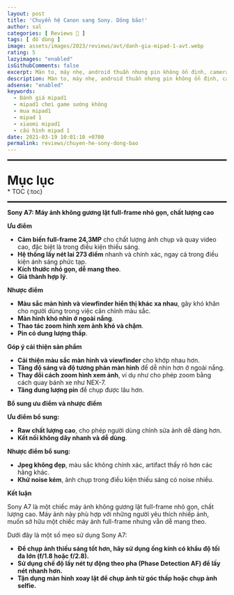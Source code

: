 ```yaml
---
layout: post
title: 'Chuyển hệ Canon sang Sony. Dông bão!'
author: sal
categories: [ Reviews 📝 ]
tags: [ đồ dùng ]
image: assets/images/2023/reviews/avt/danh-gia-mipad-1-avt.webp
rating: 5
lazyimages: "enabled"
isGithubComments: false
excerpt: Màn to, máy nhẹ, android thuần nhưng pin không ổn định, camera không đặc sắc cùng với đó là hiệu năng kém
description: Màn to, máy nhẹ, android thuần nhưng pin không ổn định, camera không đặc sắc cùng với đó là hiệu năng kém
adsense: "enabled"
keywords:
  - Đánh giá mipad1
  - mipad1 chơi game sướng không
  - mua mipad1
  - mipad 1
  - xiaomi mipad1
  - cấu hình mipad 1
date: 2021-03-19 10:01:10 +0700
permalink: reviews/chuyen-he-sony-dong-bao
---
```


<hr style="border: 1px solid #000000;">
<p style="margin-bottom: 0px; font-weight: 700;font-size: 1.75rem;">Mục lục</p>
* TOC
{:toc}

<hr style="border: 1px solid #000000;">

<p><strong>Sony A7: M&aacute;y ảnh kh&ocirc;ng gương lật full-frame nhỏ gọn, chất lượng cao</strong></p>

<p><strong>Ưu điểm</strong></p>

<ul>
	<li><strong>Cảm biến full-frame 24,3MP</strong>&nbsp;cho chất lượng ảnh chụp v&agrave; quay video cao,&nbsp;đặc biệt l&agrave; trong điều kiện thiếu s&aacute;ng.</li>
	<li><strong>Hệ thống lấy n&eacute;t lai 273 điểm</strong>&nbsp;nhanh v&agrave; ch&iacute;nh x&aacute;c,&nbsp;ngay cả trong điều kiện &aacute;nh s&aacute;ng phức tạp.</li>
	<li><strong>K&iacute;ch thước nhỏ gọn, dễ mang theo</strong>.</li>
	<li><strong>Gi&aacute; th&agrave;nh hợp l&yacute;</strong>.</li>
</ul>

<p><strong>Nhược điểm</strong></p>

<ul>
	<li><strong>M&agrave;u sắc m&agrave;n h&igrave;nh v&agrave; viewfinder hiển thị kh&aacute;c xa nhau</strong>,&nbsp;g&acirc;y kh&oacute; khăn cho người d&ugrave;ng trong việc căn chỉnh m&agrave;u sắc.</li>
	<li><strong>M&agrave;n h&igrave;nh kh&oacute; nh&igrave;n ở ngo&agrave;i nắng</strong>.</li>
	<li><strong>Thao t&aacute;c zoom h&igrave;nh xem ảnh kh&oacute; v&agrave; chậm</strong>.</li>
	<li><strong>Pin c&oacute; dung lượng thấp</strong>.</li>
</ul>

<p><strong>G&oacute;p &yacute; cải thiện sản phẩm</strong></p>

<ul>
	<li><strong>Cải thiện m&agrave;u sắc m&agrave;n h&igrave;nh v&agrave; viewfinder</strong>&nbsp;cho khớp nhau hơn.</li>
	<li><strong>Tăng độ s&aacute;ng v&agrave; độ tương phản m&agrave;n h&igrave;nh</strong>&nbsp;để dễ nh&igrave;n hơn ở ngo&agrave;i nắng.</li>
	<li><strong>Thay đổi c&aacute;ch zoom h&igrave;nh xem ảnh</strong>,&nbsp;v&iacute; dụ như cho ph&eacute;p zoom bằng c&aacute;ch quay b&aacute;nh xe như NEX-7.</li>
	<li><strong>Tăng dung lượng pin</strong>&nbsp;để chụp được l&acirc;u hơn.</li>
</ul>

<p><strong>Bổ sung ưu điểm v&agrave; nhược điểm</strong></p>

<p><strong>Ưu điểm bổ sung:</strong></p>

<ul>
	<li><strong>Raw chất lượng cao</strong>,&nbsp;cho ph&eacute;p người d&ugrave;ng chỉnh sửa ảnh dễ d&agrave;ng hơn.</li>
	<li><strong>Kết nối kh&ocirc;ng d&acirc;y nhanh v&agrave; dễ d&ugrave;ng</strong>.</li>
</ul>

<p><strong>Nhược điểm bổ sung:</strong></p>

<ul>
	<li><strong>Jpeg kh&ocirc;ng đẹp</strong>,&nbsp;m&agrave;u sắc kh&ocirc;ng ch&iacute;nh x&aacute;c,&nbsp;artifact thấy r&otilde; hơn c&aacute;c h&atilde;ng kh&aacute;c.</li>
	<li><strong>Khử noise k&eacute;m</strong>,&nbsp;ảnh chụp trong điều kiện thiếu s&aacute;ng c&oacute; noise nhiều.</li>
</ul>

<p><strong>Kết luận</strong></p>

<p>Sony A7 l&agrave; một chiếc m&aacute;y ảnh kh&ocirc;ng gương lật full-frame nhỏ gọn, chất lượng cao. M&aacute;y ảnh n&agrave;y ph&ugrave; hợp với những người y&ecirc;u th&iacute;ch nhiếp ảnh, muốn sở hữu một chiếc m&aacute;y ảnh full-frame nhưng vẫn dễ mang theo.</p>

<p>Dưới đ&acirc;y l&agrave; một số mẹo sử dụng Sony A7:</p>

<ul>
	<li><strong>Để chụp ảnh thiếu s&aacute;ng tốt hơn, h&atilde;y sử dụng ống k&iacute;nh c&oacute; khẩu độ tối đa lớn (f/1.8 hoặc f/2.8).</strong></li>
	<li><strong>Sử dụng chế độ lấy n&eacute;t tự động theo pha (Phase Detection AF) để lấy n&eacute;t nhanh hơn.</strong></li>
	<li><strong>Tận dụng m&agrave;n h&igrave;nh xoay lật để chụp ảnh từ g&oacute;c thấp hoặc chụp ảnh selfie.</strong></li>
</ul>

